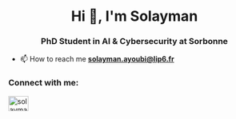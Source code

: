 <h1 align="center">Hi 👋, I'm Solayman</h1>
<h3 align="center">PhD Student in AI & Cybersecurity at Sorbonne</h3>

- 📫 How to reach me **solayman.ayoubi@lip6.fr**

<h3 align="left">Connect with me:</h3>
<p align="left">
<a href="https://linkedin.com/in/solayman-ayoubi-617ba5133" target="blank"><img align="center" src="https://cdn.jsdelivr.net/npm/simple-icons@3.0.1/icons/linkedin.svg" alt="solayman-ayoubi-617ba5133" height="30" width="40" /></a>
</p>
